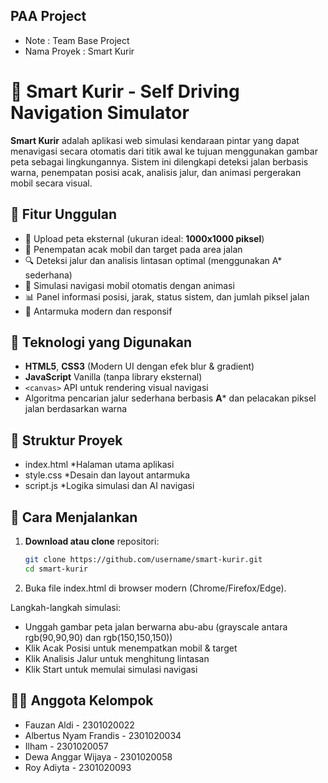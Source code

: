 ## PAA Project

* Note : Team Base Project
* Nama Proyek : Smart Kurir

# 🚗 Smart Kurir - Self Driving Navigation Simulator

**Smart Kurir** adalah aplikasi web simulasi kendaraan pintar yang dapat menavigasi secara otomatis dari titik awal ke tujuan menggunakan gambar peta sebagai lingkungannya. Sistem ini dilengkapi deteksi jalan berbasis warna, penempatan posisi acak, analisis jalur, dan animasi pergerakan mobil secara visual.

## 🎯 Fitur Unggulan

- 📁 Upload peta eksternal (ukuran ideal: **1000x1000 piksel**)
- 🎲 Penempatan acak mobil dan target pada area jalan
- 🔍 Deteksi jalur dan analisis lintasan optimal (menggunakan A* sederhana)
- 🚀 Simulasi navigasi mobil otomatis dengan animasi
- 📊 Panel informasi posisi, jarak, status sistem, dan jumlah piksel jalan
- 🎨 Antarmuka modern dan responsif

## 🧪 Teknologi yang Digunakan

- **HTML5**, **CSS3** (Modern UI dengan efek blur & gradient)
- **JavaScript** Vanilla (tanpa library eksternal)
- `<canvas>` API untuk rendering visual navigasi
- Algoritma pencarian jalur sederhana berbasis **A*** dan pelacakan piksel jalan berdasarkan warna

## 📁 Struktur Proyek
- index.html *Halaman utama aplikasi
- style.css  *Desain dan layout antarmuka
- script.js  *Logika simulasi dan AI navigasi

## 🚀 Cara Menjalankan

1. **Download atau clone** repositori:
   ```bash
   git clone https://github.com/username/smart-kurir.git
   cd smart-kurir
2. Buka file index.html di browser modern (Chrome/Firefox/Edge).

Langkah-langkah simulasi:
- Unggah gambar peta jalan berwarna abu-abu (grayscale antara rgb(90,90,90) dan rgb(150,150,150))
- Klik Acak Posisi untuk menempatkan mobil & target
- Klik Analisis Jalur untuk menghitung lintasan
- Klik Start untuk memulai simulasi navigasi
  
## 👨‍💻 Anggota Kelompok 
* Fauzan Aldi - 2301020022
* Albertus Nyam Frandis - 2301020034
* Ilham - 2301020057
* Dewa Anggar Wijaya - 2301020058
* Roy Adiyta - 2301020093



